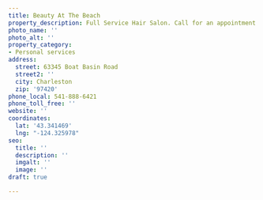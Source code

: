 ```yaml
---
title: Beauty At The Beach
property_description: Full Service Hair Salon. Call for an appointment.
photo_name: ''
photo_alt: ''
property_category:
- Personal services
address:
  street: 63345 Boat Basin Road
  street2: ''
  city: Charleston
  zip: '97420'
phone_local: 541-888-6421
phone_toll_free: ''
website: ''
coordinates:
  lat: '43.341469'
  lng: "-124.325978"
seo:
  title: ''
  description: ''
  imgalt: ''
  image: ''
draft: true

---
```

